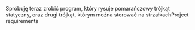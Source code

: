 Spróbuję teraz zrobić program, który rysuje pomarańczowy trójkąt statyczny, oraz drugi trójkąt, którym można sterować na strzałkachProject requirements
